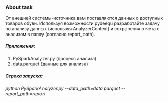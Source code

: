 ### About task
От внешней системы-источника вам поставляются данных о доступных товаров обуви.
Используя возможности pydeequ разработайте задачу по анализу данных (используя AnalyzerContext) и сохранения отчета с анализом в папку (согласно report_path).
##### Приложения:
1) PySparkAnalyzer.py (процесс анализа)
2) data.parquet (данные для анализа)
##### Строка запуска:
*python PySparkAnalyzer.py --data_path=data.parquet --report_path=report*
